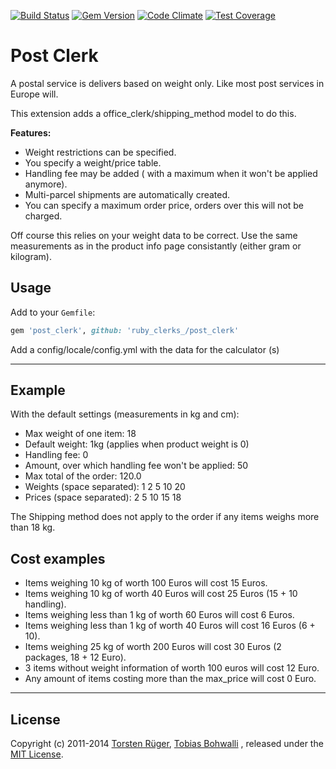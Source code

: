 [![Build Status](https://travis-ci.org/rubyclerks/post_clerk.svg?branch=master)](https://travis-ci.org/rubyclerks/post_clerk)
[![Gem Version](https://badge.fury.io/rb/post_clerk.svg)](http://badge.fury.io/rb/post_clerk)
[![Code Climate](https://codeclimate.com/github/rubyclerks/post_clerk/badges/gpa.svg)](https://codeclimate.com/github/rubyclerks/post_clerk)
[![Test Coverage](https://codeclimate.com/github/rubyclerks/post_clerk/badges/coverage.svg)](https://codeclimate.com/github/rubyclerks/post_clerk)

# Post Clerk

A postal service is delivers based on weight only. Like most post services in Europe will.

This extension adds a office_clerk/shipping_method model to do this.

**Features:**

- Weight restrictions can be specified.
- You specify a weight/price table.
- Handling fee may be added ( with a maximum when it won't be applied anymore).
- Multi-parcel shipments are automatically created.
- You can specify a maximum order price, orders over this will not be charged.

Off course this relies on your weight data to be correct. Use the same measurements as in the product info page consistantly (either gram or kilogram).

## Usage

Add to your `Gemfile`:
```ruby
gem 'post_clerk', github: 'ruby_clerks_/post_clerk'
```

Add a config/locale/config.yml with the data for the calculator (s)


---

## Example

With the default settings (measurements in kg and cm):

- Max weight of one item: 18
- Default weight: 1kg (applies when product weight is 0)
- Handling fee: 0
- Amount, over which handling fee won't be applied: 50
- Max total of the order: 120.0
- Weights (space separated): 1 2 5 10 20
- Prices (space separated):  2 5 10 15 18


The Shipping method does not apply to the order if any items weighs more than 18 kg.

## Cost examples

- Items weighing 10 kg of worth 100 Euros will cost 15 Euros.
- Items weighing 10 kg of worth 40 Euros will cost 25 Euros (15 + 10 handling).
- Items weighing less than 1 kg of worth 60 Euros will cost 6 Euros.
- Items weighing less than 1 kg of worth 40 Euros will cost 16 Euros (6 + 10).
- Items weighing 25 kg of worth 200 Euros will cost 30 Euros (2 packages, 18 + 12 Euro).
- 3 items without weight information of worth 100 euros will cost 12 Euro.
- Any amount of items costing more than the max_price will cost 0 Euro.

---


## License

Copyright (c) 2011-2014 [Torsten Rüger][1], [Tobias Bohwalli][2] , released under the [MIT License][3].

[1]: https://github.com/dancinglightning
[2]: https://github.com/futhr
[3]: https://github.com/ruby_clerks/post_clerk/blob/master/LICENSE
